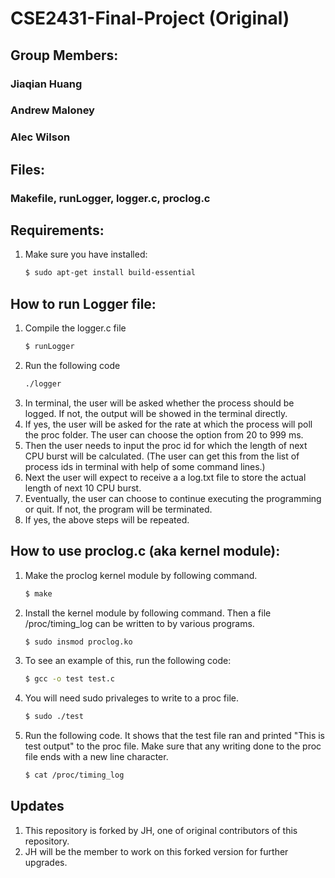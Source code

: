# CSE2431-Final-Project (Original)

## Group Members:
### Jiaqian Huang
### Andrew Maloney
### Alec Wilson

## Files:
### Makefile, runLogger, logger.c, proclog.c

## Requirements:
1. Make sure you have installed:
	```sh
	$ sudo apt-get install build-essential
	```
      
## How to run Logger file:
1. Compile the logger.c file
   ```sh
   $ runLogger
   ``` 
2. Run the following code
   ```sh
   ./logger
   ```
3. In terminal, the user will be asked whether the process should be logged. If not, the output will be showed in the terminal directly.
4. If yes, the user will be asked for the rate at which the process will poll the proc folder. The user can choose the option from 20 to 999 ms.
5. Then the user needs to input the proc id for which the length of next CPU burst will be calculated. (The user can get this from the list of process ids in terminal with help of some command lines.)
6. Next the user will expect to receive a a log.txt file to store the actual length of next 10 CPU burst.
7. Eventually, the user can choose to continue executing the programming or quit. If not, the program will be terminated.
8. If yes, the above steps will be repeated.  

## How to use proclog.c (aka kernel module):
1. Make the proclog kernel module by following command.
   ```sh
   $ make
   ```
3. Install the kernel module by following command. Then a file /proc/timing_log can be written to by various programs.
   ```sh
   $ sudo insmod proclog.ko
   ```
3. To see an example of this, run the following code:
   ```sh
   $ gcc -o test test.c
   ```
5. You will need sudo privaleges to write to a proc file.
   ```sh
   $ sudo ./test
   ``` 
6. Run the following code. It shows that the test file ran and printed "This is test output" to the proc file. Make sure that any writing done to the proc file ends with a new line character.
   ```sh
   $ cat /proc/timing_log
   ```

## Updates
1. This repository is forked by JH, one of original contributors of this repository.
2. JH will be the member to work on this forked version for further upgrades. 
   
